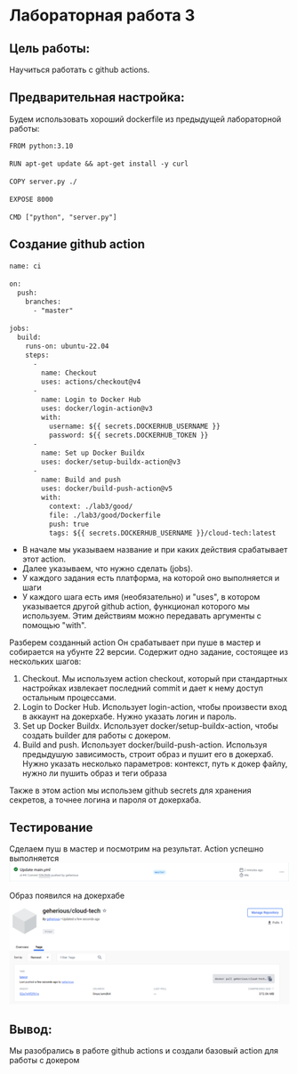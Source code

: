 # Лабораторная работа 3
## Цель работы:
Научиться работать с github actions.

## Предварительная настройка:
Будем использовать хороший dockerfile из предыдущей лабораторной работы:
```
FROM python:3.10

RUN apt-get update && apt-get install -y curl

COPY server.py ./
 
EXPOSE 8000
 
CMD ["python", "server.py"]

```

## Создание github action
```
name: ci

on:
  push:
    branches:
      - "master"

jobs:
  build:
    runs-on: ubuntu-22.04
    steps:
      -
        name: Checkout
        uses: actions/checkout@v4
      -
        name: Login to Docker Hub
        uses: docker/login-action@v3
        with:
          username: ${{ secrets.DOCKERHUB_USERNAME }}
          password: ${{ secrets.DOCKERHUB_TOKEN }}
      -
        name: Set up Docker Buildx
        uses: docker/setup-buildx-action@v3
      -
        name: Build and push
        uses: docker/build-push-action@v5
        with:
          context: ./lab3/good/
          file: ./lab3/good/Dockerfile
          push: true
          tags: ${{ secrets.DOCKERHUB_USERNAME }}/cloud-tech:latest
```

- В начале мы указываем название и при каких действия срабатывает этот action.
- Далее указываем, что нужно сделать (jobs).
- У каждого задания есть платформа, на которой оно выполняется и шаги
- У каждого шага есть имя (необязательно) и "uses", в котором указывается другой github action, функционал которого мы используем. Этим действиям можно передавать аргументы с помощью "with".

Разберем созданный action
Он срабатывает при пуше в мастер и собирается на убунте 22 версии. Содержит одно задание, состоящее из нескольких шагов:
1. Checkout. Мы используем action checkout, который при стандартных настройках извлекает последний commit и дает к нему доступ остальным процессами.
2. Login to Docker Hub. Использует login-action, чтобы произвести вход в аккаунт на докерхабе. Нужно указать логин и пароль.
3. Set up Docker Buildx. Использует docker/setup-buildx-action, чтобы создать builder для работы с докером.
4. Build and push. Использует docker/build-push-action. Используя предыдушую зависимость, строит образ и пушит его в докерхаб. Нужно указать несколько параметров: контекст, путь к докер файлу, нужно ли пушить образ и теги образа

Также в этом action мы использем github secrets для хранения секретов, а точнее логина и пароля от докерхаба.

## Тестирование
Сделаем пуш в мастер и посмотрим на результат. Action успешно выполняется
![Рисунок](https://github.com/geherious/CloudTech/blob/master/lab3/images/img-1.png)

Образ появился на докерхабе
![Рисунок](https://github.com/geherious/CloudTech/blob/master/lab3/images/img-2.png)

## Вывод:
Мы разобрались в работе github actions и создали базовый action для работы с докером
